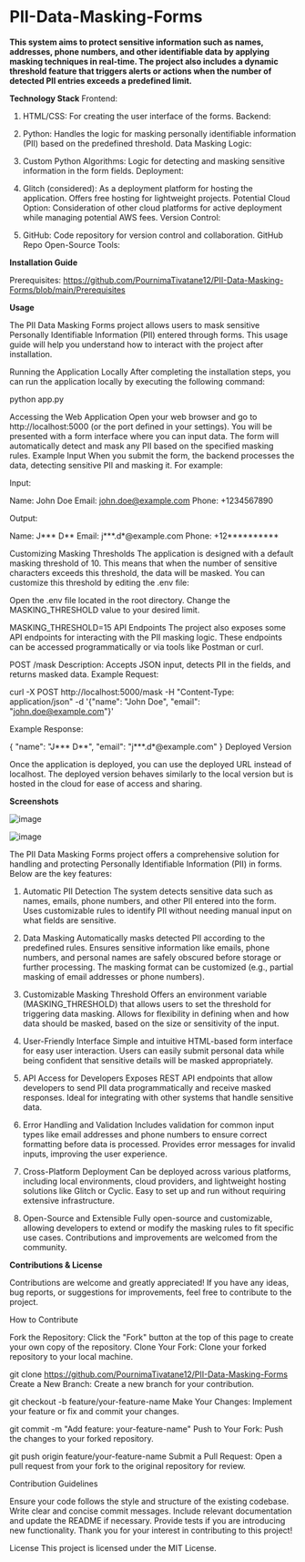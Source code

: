 # PII-Data-Masking-Forms

**This system aims to protect sensitive information such as names, addresses, phone numbers, and other identifiable data by applying masking techniques in real-time.
The project also includes a dynamic threshold feature that triggers alerts or actions when the number of detected PII entries exceeds a predefined limit.**

**Technology Stack**
Frontend:

1. HTML/CSS: For creating the user interface of the forms.
   Backend:

2. Python: Handles the logic for masking personally identifiable information (PII) based on the predefined threshold.
   Data Masking Logic:

3. Custom Python Algorithms: Logic for detecting and masking sensitive information in the form fields.
   Deployment:

4. Glitch (considered): As a deployment platform for hosting the application. Offers free hosting for lightweight projects.
   Potential Cloud Option: Consideration of other cloud platforms for active deployment while managing potential AWS fees.
   Version Control:

5. GitHub: Code repository for version control and collaboration.
   GitHub Repo
   Open-Source Tools:

**Installation Guide**

Prerequisites:
https://github.com/PournimaTivatane12/PII-Data-Masking-Forms/blob/main/Prerequisites

**Usage**

The PII Data Masking Forms project allows users to mask sensitive Personally Identifiable Information (PII) entered through forms.
This usage guide will help you understand how to interact with the project after installation.

Running the Application Locally
After completing the installation steps, you can run the application locally by executing the following command:

python app.py

Accessing the Web Application
Open your web browser and go to http://localhost:5000 (or the port defined in your settings).
You will be presented with a form interface where you can input data.
The form will automatically detect and mask any PII based on the specified masking rules.
Example Input
When you submit the form, the backend processes the data, detecting sensitive PII and masking it. For example:

Input:

Name: John Doe
Email: john.doe@example.com
Phone: +1234567890

Output:

Name: J*** D**
Email: j***.d*@example.com
Phone: +12**********

Customizing Masking Thresholds
The application is designed with a default masking threshold of 10. This means that when the number of sensitive characters exceeds this threshold, the data will be masked.
You can customize this threshold by editing the .env file:

Open the .env file located in the root directory.
Change the MASKING_THRESHOLD value to your desired limit.

MASKING_THRESHOLD=15
API Endpoints
The project also exposes some API endpoints for interacting with the PII masking logic. These endpoints can be accessed programmatically or via tools like Postman or curl.

POST /mask
Description: Accepts JSON input, detects PII in the fields, and returns masked data.
Example Request:

curl -X POST http://localhost:5000/mask -H "Content-Type: application/json" -d '{"name": "John Doe", "email": "john.doe@example.com"}'

Example Response:

{
  "name": "J*** D**",
  "email": "j***.d*@example.com"
}
Deployed Version

Once the application is deployed, you can use the deployed URL instead of localhost. The deployed version behaves similarly to the local version but is hosted in the cloud for ease of access and sharing.

**Screenshots**

![image](https://github.com/user-attachments/assets/31011684-e4d4-4308-80ce-2ec2fae717b4)

![image](https://github.com/user-attachments/assets/19f84578-f4bc-4d04-b663-60a4dc92e056)


The PII Data Masking Forms project offers a comprehensive solution for handling and protecting Personally Identifiable Information (PII) in forms. Below are the key features:

1. Automatic PII Detection
The system detects sensitive data such as names, emails, phone numbers, and other PII entered into the form.
Uses customizable rules to identify PII without needing manual input on what fields are sensitive.

3. Data Masking
Automatically masks detected PII according to the predefined rules.
Ensures sensitive information like emails, phone numbers, and personal names are safely obscured before storage or further processing.
The masking format can be customized (e.g., partial masking of email addresses or phone numbers).

5. Customizable Masking Threshold
Offers an environment variable (MASKING_THRESHOLD) that allows users to set the threshold for triggering data masking.
Allows for flexibility in defining when and how data should be masked, based on the size or sensitivity of the input.

7. User-Friendly Interface
Simple and intuitive HTML-based form interface for easy user interaction.
Users can easily submit personal data while being confident that sensitive details will be masked appropriately.

9. API Access for Developers
Exposes REST API endpoints that allow developers to send PII data programmatically and receive masked responses.
Ideal for integrating with other systems that handle sensitive data.

11. Error Handling and Validation
Includes validation for common input types like email addresses and phone numbers to ensure correct formatting before data is processed.
Provides error messages for invalid inputs, improving the user experience.

13. Cross-Platform Deployment
Can be deployed across various platforms, including local environments, cloud providers, and lightweight hosting solutions like Glitch or Cyclic.
Easy to set up and run without requiring extensive infrastructure.

15. Open-Source and Extensible
Fully open-source and customizable, allowing developers to extend or modify the masking rules to fit specific use cases.
Contributions and improvements are welcomed from the community.


**Contributions & License**

Contributions are welcome and greatly appreciated! If you have any ideas, bug reports, or suggestions for improvements, feel free to contribute to the project.

How to Contribute

Fork the Repository: Click the "Fork" button at the top of this page to create your own copy of the repository.
Clone Your Fork: Clone your forked repository to your local machine.

git clone https://github.com/PournimaTivatane12/PII-Data-Masking-Forms
Create a New Branch: Create a new branch for your contribution.

git checkout -b feature/your-feature-name
Make Your Changes: Implement your feature or fix and commit your changes.

git commit -m "Add feature: your-feature-name"
Push to Your Fork: Push the changes to your forked repository.

git push origin feature/your-feature-name
Submit a Pull Request: Open a pull request from your fork to the original repository for review.

Contribution Guidelines

Ensure your code follows the style and structure of the existing codebase.
Write clear and concise commit messages.
Include relevant documentation and update the README if necessary.
Provide tests if you are introducing new functionality.
Thank you for your interest in contributing to this project!

License
This project is licensed under the MIT License.





























